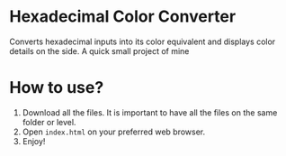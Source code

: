 # Hexadecimal Color Converter
Converts hexadecimal inputs into its color equivalent and displays color details on the side. A quick small project of mine

# How to use?
1. Download all the files. It is important to have all the files on the same folder or level.
2. Open `index.html` on your preferred web browser.
3. Enjoy!
